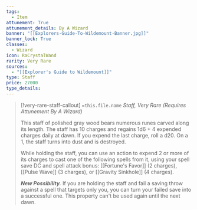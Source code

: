 ```yaml
---
tags:
  - Item
attunement: True
attunement_details: By A Wizard
banner: "[[Explorers-Guide-To-Wildemount-Banner.jpg]]"
banner_lock: True
classes:
  - Wizard
icon: RaCrystalWand
rarity: Very Rare
sources:
  - "[[Explorer's Guide to Wildemount]]"
type: Staff
price: 27000
type_details: 
---
```

>[!very-rare-staff-callout] `=this.file.name`
>*Staff, Very Rare (Requires Attunement By A Wizard)*
>
>This staff of polished gray wood bears numerous runes carved along its length. The staff has 10 charges and regains 1d6 + 4 expended charges daily at dawn. If you expend the last charge, roll a d20. On a 1, the staff turns into dust and is destroyed.
>
>While holding the staff, you can use an action to expend 2 or more of its charges to cast one of the following spells from it, using your spell save DC and spell attack bonus: [[Fortune's Favor]] (2 charges), [[Pulse Wave]] (3 charges), or [[Gravity Sinkhole]] (4 charges).
>
>***New Possibility.*** If you are holding the staff and fail a saving throw against a spell that targets only you, you can turn your failed save into a successful one. This property can't be used again until the next dawn.
>
>
